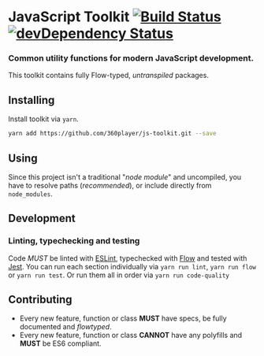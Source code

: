 # JavaScript Toolkit [![Build Status](https://img.shields.io/travis/360player/js-toolkit.svg?style=flat)](https://travis-ci.org/360player/js-toolkit) [![devDependency Status](https://david-dm.org/360player/js-toolkit/dev-status.svg)](https://david-dm.org/360player/js-toolkit#info=devDependencies)

### Common utility functions for modern JavaScript development.

This toolkit contains fully Flow-typed, _untranspiled_ packages.

## Installing

Install toolkit via `yarn`.
```sh
yarn add https://github.com/360player/js-toolkit.git --save
```

## Using

Since this project isn't a traditional "_node module_" and uncompiled, you have to resolve paths (_recommended_), or include directly from `node_modules`.

## Development

### Linting, typechecking and testing

Code *MUST* be linted with [ESLint](https://eslint.org/), typechecked with [Flow](https://flowtype.org/) and tested with [Jest](https://facebook.github.io/jest/).
You can run each section individually via `yarn run lint`, `yarn run flow` or `yarn run test`. Or run them all in order via `yarn run code-quality`

## Contributing

- Every new feature, function or class **MUST** have specs, be fully documented and _flowtyped_.
- Every new feature, function or class **CANNOT** have any polyfills and **MUST** be ES6 compliant.
